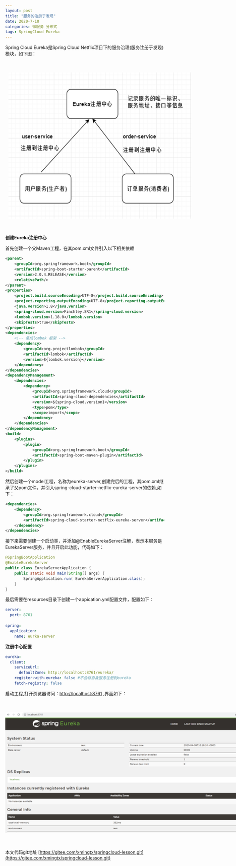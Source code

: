 ```yaml
---
layout: post
title: "服务的注册于发现"
date: 2020-7-10
categories: 微服务 分布式
tags: SpringCloud Eureka
--- 
```


Spring Cloud Eureka是Spring Cloud Netflix项目下的服务治理(服务注册于发现)模块，如下图：

<div style="width:580px;height:464px;margin:50px 10px;">
    <img alt="eureka.png" src="/images/eureka.png" width="580" height="464"/>
</div>

**创建Eureka注册中心**

首先创建一个父Maven工程，在其pom.xml文件引入以下相关依赖

```xml
<parent>
    <groupId>org.springframework.boot</groupId>
    <artifactId>spring-boot-starter-parent</artifactId>
    <version>2.0.4.RELEASE</version>
    <relativePath/>
</parent>
<properties>
    <project.build.sourceEncoding>UTF-8</project.build.sourceEncoding>
    <project.reporting.outputEncoding>UTF-8</project.reporting.outputEncoding>
    <java.version>1.8</java.version>
    <spring-cloud.version>Finchley.SR1</spring-cloud.version>
    <lombok.version>1.18.0</lombok.version>
    <skipTests>true</skipTests>
</properties>
<dependencies>
    <!-- 集成lombok 框架 -->
    <dependency>
        <groupId>org.projectlombok</groupId>
        <artifactId>lombok</artifactId>
        <version>${lombok.version}</version>
    </dependency>
</dependencies>
<dependencyManagement>
    <dependencies>
        <dependency>
            <groupId>org.springframework.cloud</groupId>
            <artifactId>spring-cloud-dependencies</artifactId>
            <version>${spring-cloud.version}</version>
            <type>pom</type>
            <scope>import</scope>
        </dependency>
    </dependencies>
</dependencyManagement>
<build>
    <plugins>
        <plugin>
            <groupId>org.springframework.boot</groupId>
            <artifactId>spring-boot-maven-plugin</artifactId>
        </plugin>
    </plugins>
</build>
```

然后创建一个model工程，名称为eureka-server,创建完后的工程，其pom.xml继承了父pom文件，并引入spring-cloud-starter-netflix-eureka-server的依赖,如下：

```xml
<dependencies>
    <dependency>
        <groupId>org.springframework.cloud</groupId>
        <artifactId>spring-cloud-starter-netflix-eureka-server</artifactId>
    </dependency>
</dependencies>
```


接下来需要创建一个启动类，并添加@EnableEurekaServer注解，表示本服务是EurekaServer服务，并且开启此功能，代码如下：

```java
@SpringBootApplication
@EnableEurekaServer
public class EurekaServerApplication {
    public static void main(String[] args) {
        SpringApplication.run( EurekaServerApplication.class);
    }
}
```

最后需要在resources目录下创建一个appication.yml配置文件，配置如下：

```yaml
server:
  port: 8761

spring:
  application:
    name: eurka-server
```

**注册中心配置**

```yaml
eureka:
  client:
    serviceUrl:
      defaultZone: http://localhost:8761/eureka/
    register-with-eureka: false #不会将自身服务注册到eureka
    fetch-registry: false
```

启动工程,打开浏览器访问：[http://localhost:8761](http://localhost:8761) ,界面如下：

<div style="width:780px;height:384px;margin:50px auto">
    <img alt="eureka1.png" src="/images/eureka1.png" width="780" height="384"/>
</div>


本文代码git地址 [https://gitee.com/xmingtx/springcloud-lesson.git](https://gitee.com/xmingtx/springcloud-lesson.git)